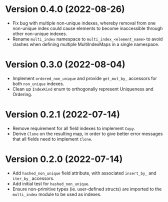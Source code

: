 Version 0.4.0 (2022-08-26)
==========================

- Fix bug with multiple non-unique indexes, whereby removal from one non-unique index could cause elements to become inaccessible through other non-unique indexes.
- Rename `multi_index` namespace to `multi_index_<element_name>` to avoid clashes when defining multiple MultiIndexMaps in a single namespace.

Version 0.3.0 (2022-08-04)
==========================

- Implement `ordered_non_unique` and provide `get_mut_by_` accessors for both `non_unique` indexes.
- Clean up `IndexKind` enum to orthogonally represent Uniqueness and Ordering.

Version 0.2.1 (2022-07-14)
==========================

- Remove requirement for all field indexes to implement `Copy`.
- Derive `Clone` on the resulting map, in order to give better error messages that all fields need to implement `Clone`.

Version 0.2.0 (2022-07-14)
==========================

- Add `hashed_non_unique` field attribute, with associated `insert_by_` and `iter_by_` accessors.
- Add initial test for `hashed_non_unique`.
- Ensure non-primitive types (ie. user-defined structs) are imported to the `multi_index` module to be used as indexes.
